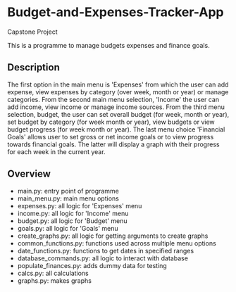 # Budget-and-Expenses-Tracker-App
Capstone Project

This is a programme to manage budgets expenses and finance goals.

## Description

The first option in the main menu is 'Expenses' from which the user can
add expense, view expenses by category (over week, month or year) or
manage categories.  From the second main menu selection, 'Income' the
user can add income, view income or manage income sources.  From the
third menu selection, budget, the user can set overall budget (for
week, month or year), set budget by category (for week month or year),
view budgets or view budget progress (for week month or year). The last
menu choice 'Financial Goals' allows user to set gross or net income
goals or to view progress towards financial goals.  The latter will
display a graph with their progress for each week in the current year.

## Overview

* main.py: entry point of programme
* main_menu.py: main menu options
* expenses.py: all logic for 'Expenses' menu
* income.py: all logic for 'Income' menu
* budget.py: all logic for 'Budget' menu
* goals.py: all logic for 'Goals' menu
* create_graphs.py: all logic for getting arguments to create graphs
* common_functions.py: functions used across multiple menu options
* date_functions.py: functions to get dates in specified ranges
* database_commands.py: all logic to interact with database
* populate_finances.py: adds dummy data for testing
* calcs.py: all calculations
* graphs.py: makes graphs

